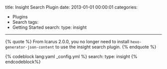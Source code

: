 title: Insight Search Plugin
date: 2013-01-01 00:00:01
categories:
- Plugins
- Search
tags:
- Getting Started
search:
    type: insight
---

{% quote %}
From Icarus 2.0.0, you no longer need to install <code>hexo-generator-json-content</code> to use the insight search plugin.
{% endquote %}

{% codeblock lang:yaml _config.yml %}
search:
    type: insight
{% endcodeblock%}